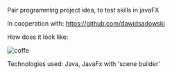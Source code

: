 Pair programming project idea, to test skills in javaFX

In cooperation with: https://github.com/dawidsadowski

How does it look like:


![coffe](https://user-images.githubusercontent.com/72929154/115432295-816f7180-a206-11eb-9758-23650eb49c8e.gif)


Technologies used: Java, JavaFx with 'scene builder'

